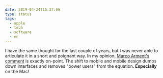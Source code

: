 ```yaml
---
date: 2019-04-24T15:37:06
type: status
tags:
  - apple
  - tech
  - software
  - en
---
```


I have the same thought for the last couple of years, but I was never able to articulate it in a short and poignant way. In my opinion, [Marco Arment's comment](https://overcast.fm/+CdQwKWV0/1:04:00) is exactly on-point. The shift to mobile and mobile design dumbs down interfaces and removes "power users" from the equation. **Especially** on the Mac!
